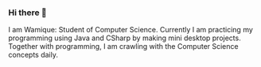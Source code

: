 ### Hi there 👋

I am Wamique: Student of Computer Science. 
Currently I am practicing my programming using Java and CSharp by making mini desktop projects. 
Together with programming, I am crawling with the Computer Science concepts daily.
